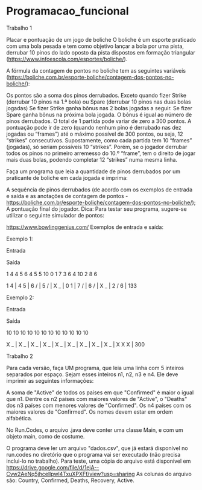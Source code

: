 # Programacao_funcional

Trabalho 1

Placar e pontuação de um jogo de boliche
O boliche é um esporte praticado com uma bola pesada e tem como objetivo lançar a bola por uma pista, derrubar 10 pinos do lado oposto da pista dispostos em formação triangular (https://www.infoescola.com/esportes/boliche/).

A fórmula da contagem de pontos no boliche tem as seguintes variáveis (https://boliche.com.br/esporte-boliche/contagem-dos-pontos-no-boliche/):

Os pontos são a soma dos pinos derrubados.
Exceto quando fizer Strike (derrubar 10 pinos na 1.ª bola) ou Spare (derrubar 10 pinos nas duas bolas jogadas)
Se fizer Strike ganha bônus nas 2 bolas jogadas a seguir. Se fizer Spare ganha bônus na próxima bola jogada. O bônus é igual ao número de pinos derrubados.
O total de 1 partida pode variar de zero a 300 pontos.
A pontuação pode ir de zero (quando nenhum pino é derrubado nas dez jogadas ou “frames”) até o máximo possível de 300 pontos, ou seja, 12 “strikes” consecutivos. Supostamente, como cada partida tem 10 “frames” (jogadas), só seriam possíveis 10 “strikes”. Porém, se o jogador derrubar todos os pinos no primeiro arremesso do 10.º “frame”, tem o direito de jogar mais duas bolas, podendo completar 12 “strikes” numa mesma linha.

Faça um programa que leia a quantidade de pinos derrubados por um praticante de boliche em cada jogada e imprima:

A sequência de pinos derrubados (de acordo com os exemplos de entrada e saída e as anotações de contagem de pontos - https://boliche.com.br/esporte-boliche/contagem-dos-pontos-no-boliche/);
A pontuação final do jogador.
Dica: Para testar seu programa, sugere-se utilizar o seguinte simulador de pontos:

https://www.bowlinggenius.com/
Exemplos de entrada e saída:

Exemplo 1:

Entrada

Saída

1 4 4 5 6 4 5 5 10 0 1 7 3 6 4 10 2 8 6

1 4 | 4 5 | 6 / | 5 / | X _ | 0 1 | 7 / | 6 / | X _ | 2 / 6 | 133

Exemplo 2:

Entrada

Saída

10 10 10 10 10 10 10 10 10 10 10 10

X _ | X _ | X _ | X _ | X _ | X _ | X _ | X _ | X _ | X X X | 300





Trabalho 2


Para cada versão, faça UM programa, que leia uma linha com 5 inteiros separados por espaço. Sejam esses inteiros n1, n2, n3 e n4. Ele deve imprimir as seguintes informações:

A soma de "Active" de todos os países em que "Confirmed" é maior o igual que n1.
Dentre os n2 países com maiores valores de "Active", o "Deaths" dos n3 países com menores valores de "Confirmed".
Os n4 países com os maiores valores de "Confirmed". Os nomes devem estar em ordem alfabética.

No Run.Codes, o arquivo .java deve conter uma classe Main, e com um objeto main, como de costume.

O programa deve ler um arquivo "dados.csv", que já estará disponível no run.codes no diretório que o programa vai ser executado (não precisa inclui-lo no trabalho). Para teste, uma cópia do arquivo está disponível em https://drive.google.com/file/d/1ejA--Cvw2AeNq5jhcellpwl4TxuXPXFf/view?usp=sharing As colunas do arquivo são: Country, Confirmed, Deaths, Recovery, Active.

